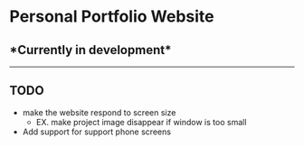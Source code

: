 # Personal Portfolio Website

## \*Currently in development\*

---

## TODO

* make the website respond to screen size
  * EX. make project image disappear if window is too small
* Add support for support phone screens
